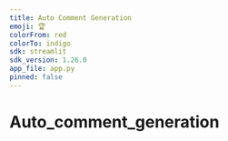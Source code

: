 ```yaml
---
title: Auto Comment Generation
emoji: 🏆
colorFrom: red
colorTo: indigo
sdk: streamlit
sdk_version: 1.26.0
app_file: app.py
pinned: false
---
```


# Auto_comment_generation